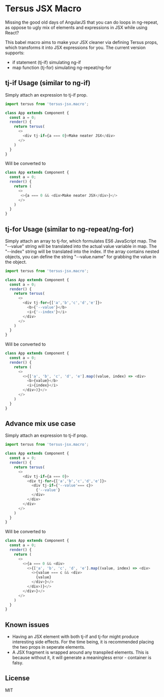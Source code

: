 # Tersus JSX Macro

Missing the good old days of AngularJS that you can do loops in ng-repeat, as oppose to ugly mix of elements and expressions in JSX while using React?

This babel macro aims to make your JSX cleaner via defining Tersus props, which transforms it into JSX expressions for you. The current version supports:
- if statement (tj-if) simulating ng-if
- map function (tj-for) simulating ng-repeat/ng-for


## tj-if Usage (similar to ng-if)
Simply attach an expression to tj-if prop.

```js
import tersus from 'tersus-jsx.macro';

class App extends Component {
  const a = 0;
  render() {
    return tersus(
      <>
        <div tj-if={a === 0}>Make neater JSX</div>
      </>
    )
  }
}
```

Will be converted to

```js
class App extends Component {
  const a = 0;
  render() {
    return (
      <>
       <>{a === 0 && <div>Make neater JSX</div>}</>
      </>
    )
  }
}
```

## tj-for Usage (similar to ng-repeat/ng-for)
Simply attach an array to tj-for, which formulates ES6 JavaScript map.
The "--value" string will be translated into the actual value variable in map.
The "--index" string will be translated into the index.
If the array contains nested objects, you can define the string "--value.name"
for grabbing the value in the object.

```js
import tersus from 'tersus-jsx.macro';

class App extends Component {
  const a = 0;
  render() {
    return tersus(
      <>
        <div tj-for={['a','b','c','d','e']}>
          <b>{'--value'}</b>
          <i>{'--index'}</i>
        </div>
      </>
    )
  }
}
```

Will be converted to

```js
class App extends Component {
  const a = 0;
  render() {
    return (
      <>
        <>{['a', 'b', 'c', 'd', 'e'].map((value, index) => <div>
          <b>{value}</b>
          <i>{index}</i>
        </div>)}</>
      </>
    )
  }
}
```
## Advance mix use case
Simply attach an expression to tj-if prop.

```js
import tersus from 'tersus-jsx.macro';

class App extends Component {
  const a = 0;
  render() {
    return tersus(
      <>
        <div tj-if={a === 0}>
          <div tj-for={['a','b','c','d','e']}>
            <div tj-if={'--value'=== c}>
              {'--value'}
            </div>
          </div>
        </div> 
      </>
    )
  }
}
```

Will be converted to

```js
class App extends Component {
  const a = 0;
  render() {
    return (
      <>
        <>{a === 0 && <div>
          <>{['a', 'b', 'c', 'd', 'e'].map((value, index) => <div>
            <>{value === c && <div>
              {value}
            </div>}</>
          </div>)}</>
        </div>}</> 
      </>
    )
  }
}
```

## Known issues
- Having an JSX element with both tj-if and tj-for might produce interesting side effects. For the time being, it is recommended placing the two props in seperate elements.
- A JSX fragment is wrapped around any transpiled elements. This is because without it, it will generate a meaningless error - container is falsy.

## License

MIT
